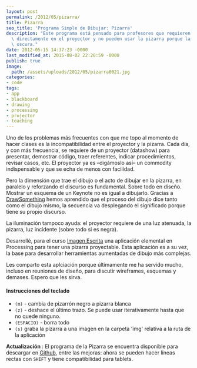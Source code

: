 ```yaml
---
layout: post
permalink: /2012/05/pizarra/
title: Pizarra
seo_title: 'Programa Simple de Dibujar: Pizarra'
description: "Este programa está pensado para profesores que requieren dibujar\
  \ directamente en el proyector y no pueden usar la pizarra porque la sala está\
  \ oscura."
date: 2012-05-15 14:37:23 -0000
last_modified_at: 2015-08-02 22:20:59 -0000
publish: true
image:
  path: /assets/uploads/2012/05/pizarra0021.jpg
categories:
- code
tags:
- app
- blackboard
- drawing
- processing
- projector
- teaching
---
```

Uno de los problemas más frecuentes con que me topo al momento de hacer clases es la incompatibilidad entre el proyector y la pizarra. Cada día, y con más frecuencia, se requiere de un proyector (datashow) para presentar, demostrar código, traer referentes, indicar procedimientos, revisar casos, etc. El proyector ya es –digámoslo así– un commodity indispensable y que se echa de menos con facilidad.

Pero la dimensión que trae el dibujo o el acto de dibujar en la pizarra, en paralelo y reforzando el discurso es fundamental. Sobre todo en diseño. Mostrar un esquema de un Keynote no es igual a dibujarlo. Gracias a [DrawSomething](https://play.google.com/store/apps/details?id=com.omgpop.dstfree&hl=es "DrawSomething on Google Store") hemos aprendido que el proceso del dibujo dice tanto como el dibujo mismo, la secuencia va desplegando el significado porque tiene su propio discurso.

La iluminación tampoco ayuda: el proyector requiere de una luz atenuada, la pizarra, luz incidente (sobre todo si es negra).

Desarrollé, para el curso [Imagen Escrita](http://wiki.ead.pucv.cl/index.php/Imagen_Escrita_2012) una aplicación elemental en Processing para tener una pizarra proyectable. Esta aplicación es a su vez, la base para desarrollar herramientas aumentadas de dibujo más complejas.

Les comparto esta aplciación porque últimamente me ha servido mucho, incluso en reuniones de diseño, para discutir wireframes, esquemas y demases. Espero que les sirva.

#### Instrucciones del teclado

* `(m)` \- cambia de pizarrón negro a pizarra blanca
* `(z)` \- deshace el último trazo. Se puede usar iterativamente hasta que no quede ninguno.
* `(ESPACIO)` \- borra todo
* `(s)` graba la pizarra a una imagen en la carpeta 'img' relativa a la ruta de la aplicación

**Actualización** : El programa de la Pizarra se encuentra disponible para descargar en [Github](https://github.com/hspencer/pizarra), entre las mejoras: ahora se pueden hacer líneas rectas con `SHIFT` y tiene compatibilidad para tablets.
